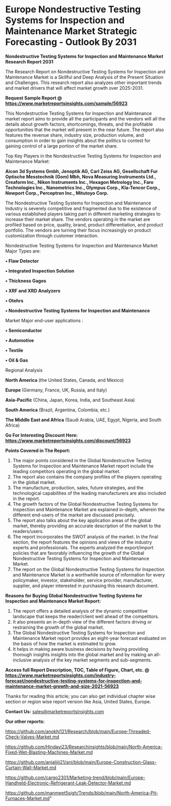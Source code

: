 # Europe Nondestructive Testing Systems for Inspection and Maintenance Market Strategic Forecasting - Outlook By 2031

<strong>Nondestructive Testing Systems for Inspection and Maintenance Market Research Report 2031</strong>

The Research Report on Nondestructive Testing Systems for Inspection and Maintenance Market is a Skillful and Deep Analysis of the Present Situation and Challenges. This research report also analyzes other important trends and market drivers that will affect market growth over 2025-2031.

<strong>Request Sample Report @ <a href=https://www.marketreportsinsights.com/sample/56923>https://www.marketreportsinsights.com/sample/56923</a></strong>

This Nondestructive Testing Systems for Inspection and Maintenance market report aims to provide all the participants and the vendors will all the details about growth factors, shortcomings, threats, and the profitable opportunities that the market will present in the near future. The report also features the revenue share, industry size, production volume, and consumption in order to gain insights about the politics to contest for gaining control of a large portion of the market share.

Top Key Players in the Nondestructive Testing Systems for Inspection and Maintenance Market:

<strong>Aicon 3d Systems Gmbh, Jenoptik AG, Carl Zeiss AG, Gesellschaft Fur Optische Messtechnik (Gom) Mbh, Nova Measuring Instruments Ltd., Creaform Inc., Nikon Instruments Inc., Hexagon Metrology Inc., Faro Technologies Inc., Nanometrics Inc., Olympus Corp., Kla-Tencor Corp., Newport Corp., Perceptron Inc., Mitutoyo Corp.</strong>

The Nondestructive Testing Systems for Inspection and Maintenance Industry is severely competitive and fragmented due to the existence of various established players taking part in different marketing strategies to increase their market share. The vendors operating in the market are profiled based on price, quality, brand, product differentiation, and product portfolio. The vendors are turning their focus increasingly on product customization through customer interaction.

Nondestructive Testing Systems for Inspection and Maintenance Market Major Types are:

<strong>• Flaw Detector

• Integrated Inspection Solution

• Thickness Gages

• XRF and XRD Analyzers

• Otehrs

• Nondestructive Testing Systems for Inspection and Maintenance</strong>

Market Major end-user applications :

<strong>• Semiconductor

• Automotive

• Textile

• Oil & Gas</strong>

Regional Analysis

</u><strong><b>North America</b></strong> (the United States, Canada, and Mexico)

<strong><b>Europe </b></strong>(Germany, France, UK, Russia, and Italy)

<strong><b>Asia-Pacific</b></strong> (China, Japan, Korea, India, and Southeast Asia)

<strong><b>South America</b></strong> (Brazil, Argentina, Colombia, etc.)

<strong><b>The Middle East and Africa</b></strong> (Saudi Arabia, UAE, Egypt, Nigeria, and South Africa)

<strong>Go For Interesting Discount Here: <a href=https://www.marketreportsinsights.com/discount/56923>https://www.marketreportsinsights.com/discount/56923</a></strong>

<strong>Points Covered in The Report:</strong>
<ol>
  <li>The major points considered in the Global Nondestructive Testing Systems for Inspection and Maintenance Market report include the leading competitors operating in the global market.</li>
  <li>The report also contains the company profiles of the players operating in the global market.</li>
  <li>The manufacture, production, sales, future strategies, and the technological capabilities of the leading manufacturers are also included in the report.</li>
  <li>The growth factors of the Global Nondestructive Testing Systems for Inspection and Maintenance Market are explained in-depth, wherein the different end-users of the market are discussed precisely.</li>
  <li>The report also talks about the key application areas of the global market, thereby providing an accurate description of the market to the readers/users.</li>
  <li>The report incorporates the SWOT analysis of the market. In the final section, the report features the opinions and views of the industry experts and professionals. The experts analyzed the export/import policies that are favorably influencing the growth of the Global Nondestructive Testing Systems for Inspection and Maintenance Market.</li>
  <li>The report on the Global Nondestructive Testing Systems for Inspection and Maintenance Market is a worthwhile source of information for every policymaker, investor, stakeholder, service provider, manufacturer, supplier, and player interested in purchasing this research document.</li>
</ol>
<strong>Reasons for Buying Global Nondestructive Testing Systems for Inspection and Maintenance Market Report:</strong>

<ol>
  <li>The report offers a detailed analysis of the dynamic competitive landscape that keeps the reader/client well ahead of the competitors.</li>
  <li>It also presents an in-depth view of the different factors driving or restraining the growth of the global market.</li>
  <li>The Global Nondestructive Testing Systems for Inspection and Maintenance Market report provides an eight-year forecast evaluated on the basis of how the market is estimated to grow.</li>
  <li>It helps in making aware business decisions by having providing thorough insights insights into the global market and by making an all-inclusive analysis of the key market segments and sub-segments.</li>
</ol>
<strong>Access full Report Description, TOC, Table of Figure, Chart, etc. @ <a href=https://www.marketreportsinsights.com/industry-forecast/nondestructive-testing-systems-for-inspection-and-maintenance-market-growth-and-size-2021-56923>https://www.marketreportsinsights.com/industry-forecast/nondestructive-testing-systems-for-inspection-and-maintenance-market-growth-and-size-2021-56923</a></strong>


Thanks for reading this article; you can also get individual chapter wise section or region wise report version like Asia, United States, Europe.

<strong>Contact Us:</strong>
sales@marketreportsinsights.com

<strong>Our other reports:</strong>

<a href=https://github.com/anokhi121/Research/blob/main/Europe-Threaded-Check-Valves-Market.md>https://github.com/anokhi121/Research/blob/main/Europe-Threaded-Check-Valves-Market.md</a>

<a href=https://github.com/Hindavi23/Researchinsights/blob/main/North-America-Fixed-Wet-Blasting-Machines-Market.md>https://github.com/Hindavi23/Researchinsights/blob/main/North-America-Fixed-Wet-Blasting-Machines-Market.md</a>

<a href=https://github.com/anjaliiii21/ani/blob/main/Europe-Construction-Glass-Curtain-Wall-Market.md>https://github.com/anjaliiii21/ani/blob/main/Europe-Construction-Glass-Curtain-Wall-Market.md</a>

<a href=https://github.com/cargo2301/Marketing-trend/blob/main/Europe-Handheld-Electronic-Refrigerant-Leak-Detector-Market.md>https://github.com/cargo2301/Marketing-trend/blob/main/Europe-Handheld-Electronic-Refrigerant-Leak-Detector-Market.md</a>

<a href=https://github.com/manmeet5sigh/Trends/blob/main/North-America-Pit-Furnaces-Market.md>https://github.com/manmeet5sigh/Trends/blob/main/North-America-Pit-Furnaces-Market.md</a>"
